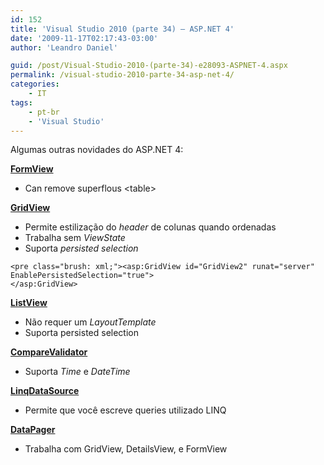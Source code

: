 ```yaml
---
id: 152
title: 'Visual Studio 2010 (parte 34) – ASP.NET 4'
date: '2009-11-17T02:17:43-03:00'
author: 'Leandro Daniel'

guid: /post/Visual-Studio-2010-(parte-34)-e28093-ASPNET-4.aspx
permalink: /visual-studio-2010-parte-34-asp-net-4/
categories:
    - IT
tags:
    - pt-br
    - 'Visual Studio'
---
```


Algumas outras novidades do ASP.NET 4:

<u>**FormView**</u>

- Can remove superflous &lt;table&gt;

<u></u>

<u>**GridView**</u>

- Permite estilização do *header* de colunas quando ordenadas
- Trabalha sem *ViewState*
- Suporta *persisted selection*

```
<pre class="brush: xml;"><asp:GridView id="GridView2" runat="server" EnablePersistedSelection="true"> 
</asp:GridView> 
```

<u>**ListView**</u>

- Não requer um *LayoutTemplate*
- Suporta persisted selection

**<u>CompareValidator</u><u> </u>**

- Suporta *Time* e *DateTime*

**<u>LinqDataSource</u><u> </u>**

- Permite que você escreve queries utilizado LINQ

**<u>DataPager</u><u> </u>**

- Trabalha com GridView, DetailsView, e FormView
